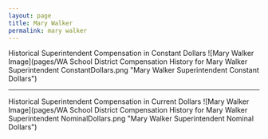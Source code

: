 ```yaml
---
layout: page
title: Mary Walker
permalink: mary walker
---
```



Historical Superintendent Compensation in Constant Dollars
![Mary Walker Image](pages/WA School District Compensation History for Mary Walker Superintendent ConstantDollars.png "Mary Walker Superintendent Constant Dollars")

___

Historical Superintendent Compensation in Current Dollars
![Mary Walker Image](pages/WA School District Compensation History for Mary Walker Superintendent NominalDollars.png "Mary Walker Superintendent Nominal Dollars")